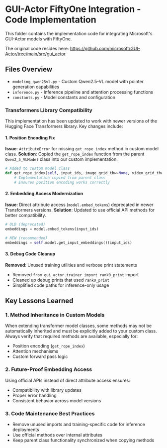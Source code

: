 # GUI-Actor FiftyOne Integration - Code Implementation

This folder contains the implementation code for integrating Microsoft's GUI-Actor models with FiftyOne.

The original code resides here: https://github.com/microsoft/GUI-Actor/tree/main/src/gui_actor

## Files Overview

- `modeling_qwen25vl.py` - Custom Qwen2.5-VL model with pointer generation capabilities
- `inference.py` - Inference pipeline and attention processing functions
- `constants.py` - Model constants and configuration

### Transformers Library Compatibility

This implementation has been updated to work with newer versions of the Hugging Face Transformers library. Key changes include:

#### 1. Position Encoding Fix
**Issue**: `AttributeError` for missing `get_rope_index` method in custom model class.
**Solution**: Copied the `get_rope_index` function from the parent `Qwen2_5_VLModel` class into our custom implementation.

```python
# Added to custom model class
def get_rope_index(self, input_ids, image_grid_thw=None, video_grid_thw=None, attention_mask=None):
    # Implementation copied from parent class
    # Ensures position encoding works correctly
```

#### 2. Embedding Access Modernization

**Issue**: Direct attribute access (`model.embed_tokens`) deprecated in newer Transformers versions.
**Solution**: Updated to use official API methods for better compatibility.

```python
# OLD (deprecated)
embeddings = model.embed_tokens(input_ids)

# NEW (recommended)
embeddings = self.model.get_input_embeddings()(input_ids)
```

#### 3. Debug Code Cleanup
**Removed**: Unused training utilities and verbose print statements
- Removed `from gui_actor.trainer import rank0_print` import
- Cleaned up debug prints that used `rank0_print`
- Simplified code paths for inference-only usage

## Key Lessons Learned

### 1. Method Inheritance in Custom Models
When extending transformer model classes, some methods may not be automatically inherited and must be explicitly added to your custom class. Always verify that required methods are available, especially for:
- Position encoding (`get_rope_index`)
- Attention mechanisms
- Custom forward pass logic

### 2. Future-Proof Embedding Access
Using official APIs instead of direct attribute access ensures:
- Compatibility with library updates
- Proper error handling
- Consistent behavior across model versions

### 3. Code Maintenance Best Practices
- Remove unused imports and training-specific code for inference deployments
- Use official methods over internal attributes
- Keep parent class functionality synchronized when copying methods